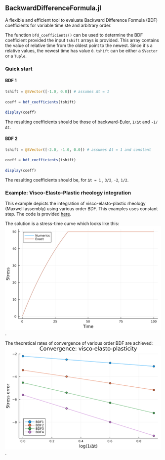 ## BackwardDifferenceFormula.jl

A flexible and efficient tool to evaluate Backward Difference Formula (BDF) coefficients for variable time ste and arbitrary order.

The function `bfd_coefficients()` can be used to determine the BDF coefficient provided the input `tshift` arrays is provided. This array contains the value of relative time from the oldest point to the newest. Since it's a relative values, the newest time has value `0`. `tshift` can be either a `SVector` or a `Tuple`.

### Quick start

#### BDF 1

```julia 
tshift = @SVector([-1.0, 0.0]) # assumes Δt = 1
    
coeff = bdf_coefficients(tshift)

display(coeff)
```
The resulting coefficients should be those of backward-Euler, `1/Δt` and `-1/Δt`.

#### BDF 2

```julia 
tshift = @SVector([-2.0, -1.0, 0.0]) # assumes Δt = 1 and constant
    
coeff = bdf_coefficients(tshift)

display(coeff)
```
The resulting coefficients should be, for `Δt = 1` , `3/2`, `-2`, `1/2`.

### Example: Visco-Elasto-Plastic rheology integration

This example depicts the integration of visco-elasto-plastic rheology (Maxwell assembly) using various order BDF. This examples uses constant step. The code is provided [here](examples/viscoelastoplastic.jl).

The solution is a stress-time curve which looks like this:
![](/images/viscoelastoplastic_run.svg).

The theoretical rates of convergence of various order BDF are achieved:
![](/images/viscoelastoplastic.svg).


